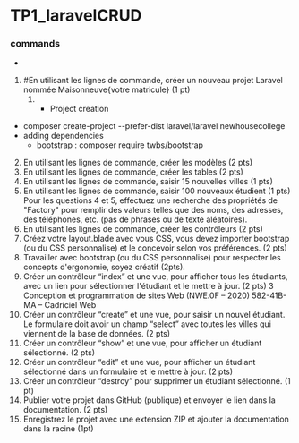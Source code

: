 # TP1_laravelCRUD


### commands 


- 

1. #En utilisant les lignes de commande, créer un nouveau projet Laravel nommée Maisonneuve{votre matricule} (1 pt)
      1. - Project creation
  - composer create-project --prefer-dist laravel/laravel newhousecollege
- adding dependencies 
  - bootstrap : composer require twbs/bootstrap

2. En utilisant les lignes de commande, créer les modèles (2 pts)
3. En utilisant les lignes de commande, créer les tables (2 pts)
4. En utilisant les lignes de commande, saisir 15 nouvelles villes (1 pts)
5. En utilisant les lignes de commande, saisir 100 nouveaux étudient (1 pts)
Pour les questions 4 et 5, effectuez une recherche des propriétés de "Factory" pour remplir des valeurs telles que des noms, des adresses, des téléphones, etc. (pas de phrases ou de texte aléatoires).
1. En utilisant les lignes de commande, créer les contrôleurs (2 pts)
2. Créez votre layout.blade avec vous CSS, vous devez importer bootstrap (ou du CSS personnalise) et le concevoir selon vos préférences. (2 pts)
3. Travailler avec bootstrap (ou du CSS personnalise) pour respecter les concepts d'ergonomie, soyez créatif (2pts).
4. Créer un contrôleur “index” et une vue, pour afficher tous les étudiants, avec un lien pour sélectionner l'étudiant et le mettre à jour. (2 pts)
3
Conception et programmation de sites Web (NWE.0F – 2020)
582-41B-MA – Cadriciel Web
1.  Créer un contrôleur “create” et une vue, pour saisir un nouvel étudiant. Le formulaire doit avoir un champ “select” avec toutes les villes qui viennent de la base de données. (2 pts)
2.  Créer un contrôleur “show” et une vue, pour afficher un étudiant sélectionné. (2 pts)
3.  Créer un contrôleur “edit” et une vue, pour afficher un étudiant sélectionné dans un formulaire et le mettre à jour. (2 pts)
4.  Créer un contrôleur “destroy” pour supprimer un étudiant sélectionné. (1 pt)
5.  Publier votre projet dans GitHub (publique) et envoyer le lien dans la documentation. (2 pts)
6.  Enregistrez le projet avec une extension ZIP et ajouter la documentation dans la racine (1pt)